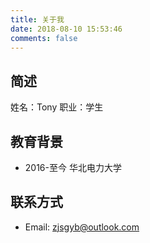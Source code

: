```yaml
---
title: 关于我
date: 2018-08-10 15:53:46
comments: false
---
```


## 简述

姓名：Tony
职业：学生

## 教育背景

* 2016-至今 华北电力大学

## 联系方式
* Email: zjsgyb@outlook.com